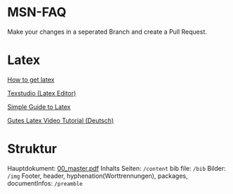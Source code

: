 # MSN-FAQ
Make your changes in a seperated Branch and create a Pull Request.

# Latex
[How to get latex](https://www.latex-project.org/get/)

[Texstudio (Latex Editor)](https://www.texstudio.org/)

[Simple Guide to Latex](https://www.latex-tutorial.com/tutorials/)

[Gutes Latex Video Tutorial (Deutsch)](https://www.youtube.com/user/LaTeXTutorial)

# Struktur

Hauptdokument: [00_master.pdf](00_master.pdf)
Inhalts Seiten: `/content`
bib file: `/bib`
Bilder: `/img`
Footer, header, hyphenation(Worttrennungen), packages, documentInfos: `/preamble`


